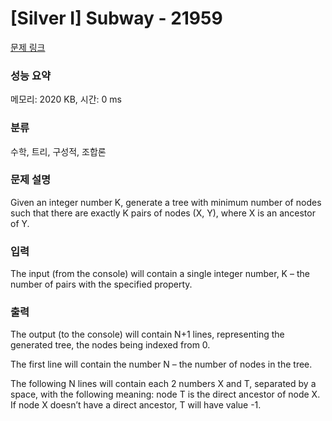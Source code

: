 # [Silver I] Subway - 21959 

[문제 링크](https://www.acmicpc.net/problem/21959) 

### 성능 요약

메모리: 2020 KB, 시간: 0 ms

### 분류

수학, 트리, 구성적, 조합론

### 문제 설명

<p>Given an integer number K, generate a tree with minimum number of nodes such that there are exactly K pairs of nodes (X, Y), where X is an ancestor of Y.</p>

### 입력 

 <p>The input (from the console) will contain a single integer number, K – the number of pairs with the specified property.</p>

### 출력 

 <p>The output (to the console) will contain N+1 lines, representing the generated tree, the nodes being indexed from 0.</p>

<p>The first line will contain the number N – the number of nodes in the tree.</p>

<p>The following N lines will contain each 2 numbers X and T, separated by a space, with the following meaning: node T is the direct ancestor of node X. If node X doesn’t have a direct ancestor, T will have value -1.</p>

